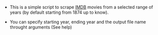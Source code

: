 * This is a simple script to scrape <a href = 'https://www.imdb.com/'>IMDB</a> movies from a selected range of years (by default starting from 1874 up to know).

* You can specify starting year, ending year and the output file name throught arguments (See help)
